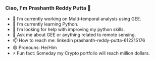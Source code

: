 ### Ciao, I'm Prashanth Reddy Putta 👋

- 🔭 I’m currently working on Multi-temporal analysis using GEE.
- 🌱 I’m currently learning Python.
- 🤔 I’m looking for help with improving my python skills.
- 💬 Ask me about GEE or anything related to remote sensing.
- 📫 How to reach me: linkedin prashanth-reddy-putta-612215176
- 😄 Pronouns: He/Him
- ⚡ Fun fact: Someday my Crypto portfolio will reach million dollars.

